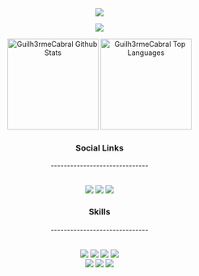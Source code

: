 
<div align="center" top="-20px">
  <img align="center" src="https://user-images.githubusercontent.com/81389142/235785867-c22fe6e7-9674-458f-8471-a96685e64a36.png">           
</div>
<p align="center">
  <a href="https://github.com/DenverCoder1/readme-typing-svg"><img src="https://readme-typing-svg.demolab.com/?lines=High%20school%20Descomplica;Web%20and%20app%20developer;Drummer;Designer;Minecraft%20enthusiast;Old%20music%20enthusiast%20%3A)&font=Fira%20Code&center=true&color=f75c7e&vCenter=true&size=22&pause=1000&width=575&duration=2500"></a>
</p>

<div align="center">
  <a href="https://github.com/Guilh3rmeCabral"><img alt="Guilh3rmeCabral Github Stats" height="180em" src="https://github-readme-stats.vercel.app/api?username=Guilh3rmeCabral&show_icons=true&count_private=true&theme=react&hide_border=true&bg_color=0D1117" /></a>
  <a href="https://github.com/Guilh3rmeCabral"><img alt="Guilh3rmeCabral Top Languages" height="180em" src="https://github-readme-stats.vercel.app/api/top-langs/?username=Guilh3rmeCabral&langs_count=8&count_private=true&layout=compact&theme=react&hide_border=true&bg_color=0D1117&hide=javascript" /></a>
</div>

<!--Social Links-->
<h3 align="center">
  Social Links
</h3>
<p align="center">------------------------------</p>
<br>

<div align="center">
  <a href="https://github.com/Guilh3rmeCabral" target="_blank"><img src="https://img.shields.io/badge/GitHub-100000?style=for-the-badge&logo=github&logoColor=white" target="_blank"></a>
  <a href = "mailto:guicabralprowork@gmail.com"><img src="https://img.shields.io/badge/-Gmail-%23333?style=for-the-badge&logo=gmail&logoColor=white" target="_blank"></a>
  <a href="https://www.linkedin.com/in/guilherme-cabral-971994209" target="_blank"><img src="https://img.shields.io/badge/-LinkedIn-%230077B5?style=for-the-badge&logo=linkedin&logoColor=white" target="_blank"></a>
</div>

<h3 align="center">
  Skills
</h3>
<p align="center">------------------------------</p>
<br>

<div align="center" style="display: inline_block">
  <img src="https://img.shields.io/badge/HTML5-E34F26?style=for-the-badge&logo=html5&logoColor=white">
  <img src="https://img.shields.io/badge/CSS3-1572B6?style=for-the-badge&logo=css3&logoColor=white">
  <img src="https://img.shields.io/badge/JavaScript-F7DF1E?style=for-the-badge&logo=javascript&logoColor=black">
  <img src="https://img.shields.io/badge/TypeScript-007ACC?style=for-the-badge&logo=typescript&logoColor=white">
</div>
<div align="center" style="display: inline_block">
  <img src="https://img.shields.io/badge/Angular-DD0031?style=for-the-badge&logo=angular&logoColor=white">
  <img src="https://img.shields.io/badge/Vue.js-35495E?style=for-the-badge&logo=vue.js&logoColor=4FC08D">
  <img src="https://img.shields.io/badge/Tailwind_CSS-38B2AC?style=for-the-badge&logo=tailwind-css&logoColor=white">
</div>
  


<!-- Logo contém direito autoral -->
